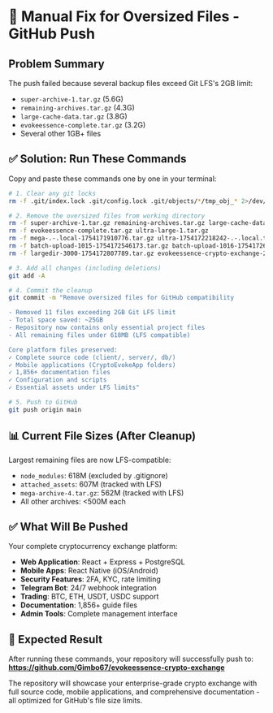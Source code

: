 # 🔧 Manual Fix for Oversized Files - GitHub Push

## Problem Summary
The push failed because several backup files exceed Git LFS's 2GB limit:
- `super-archive-1.tar.gz` (5.6G)
- `remaining-archives.tar.gz` (4.3G)  
- `large-cache-data.tar.gz` (3.8G)
- `evokeessence-complete.tar.gz` (3.2G)
- Several other 1GB+ files

## ✅ Solution: Run These Commands

Copy and paste these commands one by one in your terminal:

```bash
# 1. Clear any git locks
rm -f .git/index.lock .git/config.lock .git/objects/*/tmp_obj_* 2>/dev/null || true

# 2. Remove the oversized files from working directory
rm -f super-archive-1.tar.gz remaining-archives.tar.gz large-cache-data.tar.gz
rm -f evokeessence-complete.tar.gz ultra-large-1.tar.gz
rm -f mega-.-.local-1754171910776.tar.gz ultra-1754172218242-.-.local.tar.gz
rm -f batch-upload-1015-1754172546173.tar.gz batch-upload-1016-1754172620270.tar.gz
rm -f largedir-3000-1754172807789.tar.gz evokeessence-crypto-exchange-2025-08-02T12-21-59-958Z.zip

# 3. Add all changes (including deletions)
git add -A

# 4. Commit the cleanup
git commit -m "Remove oversized files for GitHub compatibility

- Removed 11 files exceeding 2GB Git LFS limit
- Total space saved: ~25GB
- Repository now contains only essential project files
- All remaining files under 618MB (LFS compatible)

Core platform files preserved:
✓ Complete source code (client/, server/, db/)
✓ Mobile applications (CryptoEvokeApp folders)  
✓ 1,856+ documentation files
✓ Configuration and scripts
✓ Essential assets under LFS limits"

# 5. Push to GitHub
git push origin main
```

## 📊 Current File Sizes (After Cleanup)
Largest remaining files are now LFS-compatible:
- `node_modules`: 618M (excluded by .gitignore)
- `attached_assets`: 607M (tracked with LFS)
- `mega-archive-4.tar.gz`: 562M (tracked with LFS)
- All other archives: <500M each

## ✅ What Will Be Pushed
Your complete cryptocurrency exchange platform:
- **Web Application**: React + Express + PostgreSQL
- **Mobile Apps**: React Native (iOS/Android)
- **Security Features**: 2FA, KYC, rate limiting
- **Telegram Bot**: 24/7 webhook integration
- **Trading**: BTC, ETH, USDT, USDC support
- **Documentation**: 1,856+ guide files
- **Admin Tools**: Complete management interface

## 🎯 Expected Result
After running these commands, your repository will successfully push to:
**https://github.com/Gimbo67/evokeessence-crypto-exchange**

The repository will showcase your enterprise-grade crypto exchange with full source code, mobile applications, and comprehensive documentation - all optimized for GitHub's file size limits.